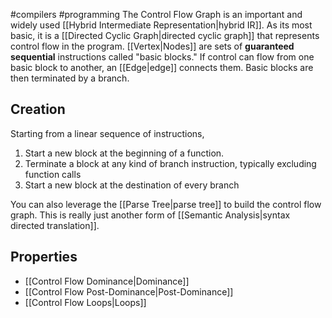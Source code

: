 #compilers #programming 
The Control Flow Graph is an important and widely used [[Hybrid Intermediate Representation|hybrid IR]]. As its most basic, it is a [[Directed Cyclic Graph|directed cyclic graph]] that represents control flow in the program. [[Vertex|Nodes]] are sets of **guaranteed sequential** instructions called "basic blocks." If control can flow from one basic block to another, an [[Edge|edge]] connects them. Basic blocks are then terminated by a branch.

## Creation
Starting from a linear sequence of instructions, 
1. Start a new block at the beginning of a function.
2. Terminate a block at any kind of branch instruction, typically excluding function calls
3. Start a new block at the destination of every branch

You can also leverage the [[Parse Tree|parse tree]] to build the control flow graph. This is really just another form of [[Semantic Analysis|syntax directed translation]].

## Properties
- [[Control Flow Dominance|Dominance]]
- [[Control Flow Post-Dominance|Post-Dominance]]
- [[Control Flow Loops|Loops]]